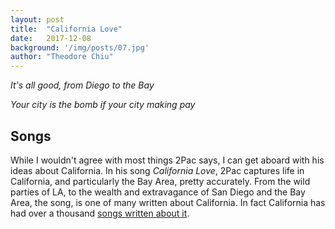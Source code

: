```yaml
---
layout: post
title:  "California Love"
date:   2017-12-08 
background: '/img/posts/07.jpg'
author: "Theodore Chiu"
---
```


_It's all good, from Diego to the Bay_

_Your city is the bomb if your city making pay_

## Songs
While I wouldn't agree with most things 2Pac says, I can get aboard with his ideas about California. In his song _California Love_, 2Pac captures life in California, and particularly the Bay Area, pretty accurately. From the wild parties of LA, to the wealth and extravagance of San Diego and the Bay Area, the song, is one of many written about California. In fact California has had over a thousand [songs written about it](https://en.wikipedia.org/wiki/List_of_songs_about_California). 
